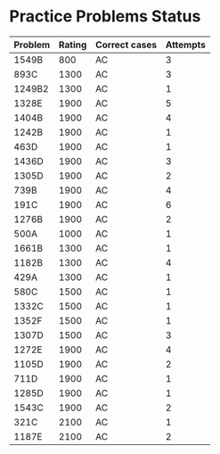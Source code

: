 # Practice Problems Status
Problem|Rating|Correct cases|Attempts
-|-|-|-
1549B|800|AC|3
893C|1300|AC|3
1249B2|1300|AC|1
1328E|1900|AC|5
1404B|1900|AC|4
1242B|1900|AC|1
463D|1900|AC|1
1436D|1900|AC|3
1305D|1900|AC|2
739B|1900|AC|4
191C|1900|AC|6
1276B|1900|AC|2
500A|1000|AC|1
1661B|1300|AC|1
1182B|1300|AC|4
429A|1300|AC|1
580C|1500|AC|1
1332C|1500|AC|1
1352F|1500|AC|1
1307D|1500|AC|3
1272E|1900|AC|4
1105D|1900|AC|2
711D|1900|AC|1
1285D|1900|AC|1
1543C|1900|AC|2
321C|2100|AC|1
1187E|2100|AC|2